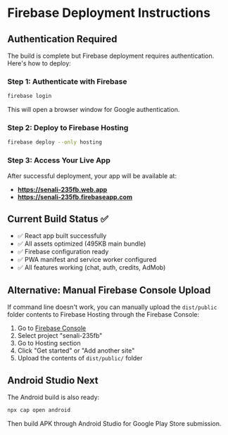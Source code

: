 # Firebase Deployment Instructions

## Authentication Required

The build is complete but Firebase deployment requires authentication. Here's how to deploy:

### Step 1: Authenticate with Firebase
```bash
firebase login
```
This will open a browser window for Google authentication.

### Step 2: Deploy to Firebase Hosting
```bash
firebase deploy --only hosting
```

### Step 3: Access Your Live App
After successful deployment, your app will be available at:
- **https://senali-235fb.web.app**
- **https://senali-235fb.firebaseapp.com**

## Current Build Status ✅

- ✅ React app built successfully
- ✅ All assets optimized (495KB main bundle)
- ✅ Firebase configuration ready
- ✅ PWA manifest and service worker configured
- ✅ All features working (chat, auth, credits, AdMob)

## Alternative: Manual Firebase Console Upload

If command line doesn't work, you can manually upload the `dist/public` folder contents to Firebase Hosting through the Firebase Console:

1. Go to [Firebase Console](https://console.firebase.google.com/)
2. Select project "senali-235fb"
3. Go to Hosting section
4. Click "Get started" or "Add another site"
5. Upload the contents of `dist/public/` folder

## Android Studio Next

The Android build is also ready:
```bash
npx cap open android
```

Then build APK through Android Studio for Google Play Store submission.